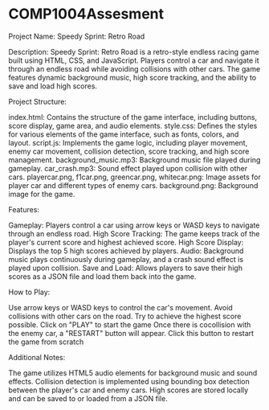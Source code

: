 # COMP1004Assesment

Project Name: Speedy Sprint: Retro Road

Description:
Speedy Sprint: Retro Road is a retro-style endless racing game built using HTML, CSS, and JavaScript. Players control a car and navigate it through an endless road while avoiding collisions with other cars. The game features dynamic background music, high score tracking, and the ability to save and load high scores.

Project Structure:

index.html: Contains the structure of the game interface, including buttons, score display, game area, and audio elements.
style.css: Defines the styles for various elements of the game interface, such as fonts, colors, and layout.
script.js: Implements the game logic, including player movement, enemy car movement, collision detection, score tracking, and high score management.
background_music.mp3: Background music file played during gameplay.
car_crash.mp3: Sound effect played upon collision with other cars.
playercar.png, f1car.png, greencar.png, whitecar.png: Image assets for player car and different types of enemy cars.
background.png: Background image for the game.

Features:

Gameplay: Players control a car using arrow keys or WASD keys to navigate through an endless road.
High Score Tracking: The game keeps track of the player's current score and highest achieved score.
High Score Display: Displays the top 5 high scores achieved by players.
Audio: Background music plays continuously during gameplay, and a crash sound effect is played upon collision.
Save and Load: Allows players to save their high scores as a JSON file and load them back into the game.

How to Play:

Use arrow keys or WASD keys to control the car's movement.
Avoid collisions with other cars on the road.
Try to achieve the highest score possible.
Click on "PLAY" to start the game
Once there is cocollision with the enemy car, a "RESTART" button will appear. Click this button to restart the game from scratch

Additional Notes:

The game utilizes HTML5 audio elements for background music and sound effects.
Collision detection is implemented using bounding box detection between the player's car and enemy cars.
High scores are stored locally and can be saved to or loaded from a JSON file.